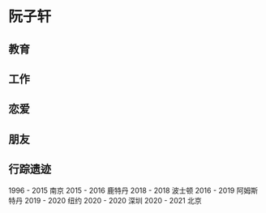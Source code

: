 # 阮子轩

## 教育

## 工作

## 恋爱

## 朋友

## 行踪遗迹
1996 - 2015 南京
2015 - 2016 鹿特丹
2018 - 2018 波士顿
2016 - 2019 阿姆斯特丹
2019 - 2020 纽约
2020 - 2020 深圳
2020 - 2021 北京
